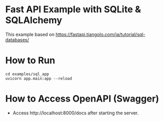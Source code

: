 # Fast API Example with SQLite & SQLAlchemy
This example based on https://fastapi.tiangolo.com/ja/tutorial/sql-databases/

# How to Run
```
cd examples/sql_app
uvicorn app.main:app --reload
```

# How to Access OpenAPI (Swagger)
- Access http://localhost:8000/docs after starting the server.
